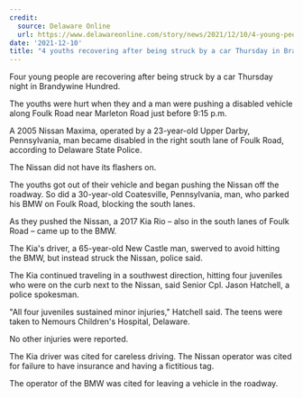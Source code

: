 ```yaml
---
credit:
  source: Delaware Online
  url: https://www.delawareonline.com/story/news/2021/12/10/4-young-people-recovering-after-being-hit-car-thursday-night/6464511001/
date: '2021-12-10'
title: "4 youths recovering after being struck by a car Thursday in Brandywine Hundred"
---
```

Four young people are recovering after being struck by a car Thursday night in Brandywine Hundred. 

The youths were hurt when they and a man were pushing a disabled vehicle along Foulk Road near Marleton Road just before 9:15 p.m. 

A 2005 Nissan Maxima, operated by a 23-year-old Upper Darby, Pennsylvania, man became disabled in the right south lane of Foulk Road, according to Delaware State Police.

The Nissan did not have its flashers on.

The youths got out of their vehicle and began pushing the Nissan off the roadway. So did a 30-year-old Coatesville, Pennsylvania, man, who parked his BMW on Foulk Road, blocking the south lanes.

As they pushed the Nissan, a 2017 Kia Rio – also in the south lanes of Foulk Road – came up to the BMW.

The Kia's driver, a 65-year-old New Castle man, swerved to avoid hitting the BMW, but instead struck the Nissan, police said. 

The Kia continued traveling in a southwest direction, hitting four juveniles who were on the curb next to the Nissan, said Senior Cpl. Jason Hatchell, a police spokesman. 

"All four juveniles sustained minor injuries," Hatchell said. The teens were taken to Nemours Children's Hospital, Delaware.

No other injuries were reported. 

The Kia driver was cited for careless driving. The Nissan operator was cited for failure to have insurance and having a fictitious tag.

The operator of the BMW was cited for leaving a vehicle in the roadway.

